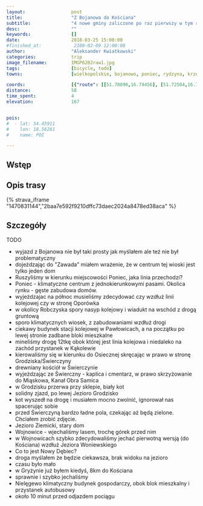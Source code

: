 ```yaml
---
layout:                 post
title:                  "Z Bojanowa do Kościana"
subtitle:               "4 nowe gminy zaliczone po raz pierwszy w tym roku roku, spóźniająca się wiosna"
desc:                   ""
keywords:               []
date:                   2018-03-25 15:00:00
#finished_at:            2100-02-09 12:00:00
author:                 "Aleksander Kwiatkowski"
categories:             trip
image_filename:         IMGP6202raw1.jpg
tags:                   [bicycle, todo]
towns:                  [wielkopolskie, bojanowo, poniec, rydzyna, krzemieniewo, osieczna, krzywin, koscian]

coords:                 [{"route": [[51.70090,16.74456], [51.72504,16.76275], [51.76931,16.80850], [51.79464,16.77357], [51.86185,16.73065], [51.88018,16.70259], [51.89385,16.72353], [51.90894,16.73091], [51.92027,16.76130], [51.93830,16.76722], [51.93552,16.72752], [51.97323,16.72610], [52.03088,16.70980], [52.03743,16.65632], [52.06904,16.62843], [52.07954,16.64173]], "type": "bicycle"}]
distance:               58
time_spent:             4
elevation:              167


pois:
#  - lat: 54.45911
#    lon: 18.56281
#    name: POI

---
```



## Wstęp

## Opis trasy

{% strava_iframe "1470831144","2baa7e592f9210dffc73daec2024a8478ed38aca" %}

## Szczegóły

TODO

* wyjazd z Bojanowa nie był taki prosty jak myślałem ale też nie był problematyczny
* dojeżdzając do "Zawada" miałem wrażenie, że w centrum tej wioski jest tylko jeden dom
* Ruszyliśmy w kierunku miejscowości Poniec, jaka linia przechodzi?
* Poniec - klimatyczne centrum z jednokierunkowymi pasami. Okolica rynku - gęste zabudowa domów.
* wyjeżdzajac na północ musieliśmy zdecydować czy wzdłuż linii kolejowej czy
  w stronę Oporówka
* w okolicy Robczyska spory nasyp kolejowy i wiadukt na wschód z drogą gruntową
* sporo klimatycznych wiosek, z zabudowaniami wzdłuż drogi
* ciekawy budynek stacji kolejowej w Pawłowicach, a na początku po lewej stronie zadbane bloki mieszkalne
* mineliśmy drogę 12tkę obok której jest linia kolejowa i niedaleko na zachód przystanek w Kąkolewie
* kierowaliśmy się w kierunku do Osiecznej skręcając w prawo w stronę Grodziska/Świerczyny
* drewniany kościół w Świerczynie
* wyjeżdzając ze Świerczny - kaplica i cmentarz, w prawo skrzyżowanie do Miąskowa, Kanał Obra Samica
* w Grodzisku przerwa przy sklepie, biały kot
* solidny zjazd, po lewej Jezioro Grodzisko
* kot wyszedł na drogę i musiałem mocno zwolnić, ignorował nas spacerując sobie
* przed Świerczyną bardzo ładne pola, czekając aż będą zielone. Chciałem zrobić zdjęcie.
* Jezioro Ziemicki, stary dom
* Wojnowice - wjechaliśmy lasem, trochę górek przed nim
* w Wojnowicach szybko zdecydowaliśmy jechać pierwotną wersją (do Kościana) wzdłuż
  Jeziora Woniewskiego
* Co to jest Nowy Dębiec?
* droga myślałem że będzie ciekawsza, brak widoku na jezioro
* czasu było mało
* w Gryżynie już byłem kiedyś, 8km do Kościana
* sprawnie i szybko jechaliśmy
* Nielęgewo klimatyczny budynek gospodarczy, obok blok mieszkalny i przystanek autobusowy
* około 10 minut przed odjazdem pociągu
